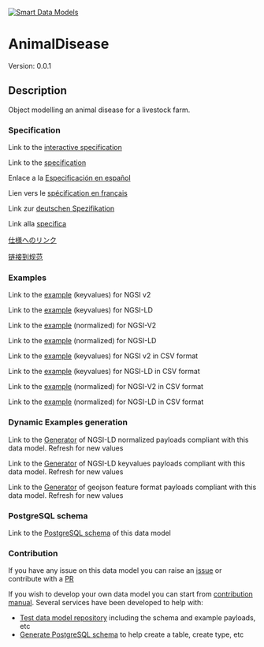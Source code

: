 [![Smart Data Models](https://smartdatamodels.org/wp-content/uploads/2022/01/SmartDataModels_logo.png "Logo")](https://smartdatamodels.org)
# AnimalDisease
Version: 0.0.1

## Description 

Object modelling an animal disease for a livestock farm.
### Specification

Link to the [interactive specification](https://swagger.lab.fiware.org/?url=https://smart-data-models.github.io/dataModel.Agrifood/AnimalDisease/swagger.yaml)

Link to the [specification](https://github.com/smart-data-models/dataModel.Agrifood/blob/master/AnimalDisease/doc/spec.md)

Enlace a la [Especificación en español](https://github.com/smart-data-models/dataModel.Agrifood/blob/master/AnimalDisease/doc/spec_ES.md)

Lien vers le [spécification en français](https://github.com/smart-data-models/dataModel.Agrifood/blob/master/AnimalDisease/doc/spec_FR.md)

Link zur [deutschen Spezifikation](https://github.com/smart-data-models/dataModel.Agrifood/blob/master/AnimalDisease/doc/spec_DE.md)

Link alla [specifica](https://github.com/smart-data-models/dataModel.Agrifood/blob/master/AnimalDisease/doc/spec_IT.md)

[仕様へのリンク](https://github.com/smart-data-models/dataModel.Agrifood/blob/master/AnimalDisease/doc/spec_JA.md)

[链接到规范](https://github.com/smart-data-models/dataModel.Agrifood/blob/master/AnimalDisease/doc/spec_ZH.md)
### Examples

Link to the [example](https://smart-data-models.github.io/dataModel.Agrifood/AnimalDisease/examples/example.json) (keyvalues) for NGSI v2

Link to the [example](https://smart-data-models.github.io/dataModel.Agrifood/AnimalDisease/examples/example.jsonld) (keyvalues) for NGSI-LD

Link to the [example](https://smart-data-models.github.io/dataModel.Agrifood/AnimalDisease/examples/example-normalized.json) (normalized) for NGSI-V2

Link to the [example](https://smart-data-models.github.io/dataModel.Agrifood/AnimalDisease/examples/example-normalized.jsonld) (normalized) for NGSI-LD

Link to the [example](https://github.com/smart-data-models/dataModel.Agrifood/blob/master/AnimalDisease/examples/example.json.csv) (keyvalues) for NGSI v2 in CSV format

Link to the [example](https://github.com/smart-data-models/dataModel.Agrifood/blob/master/AnimalDisease/examples/example.jsonld.csv) (keyvalues) for NGSI-LD in CSV format

Link to the [example](https://github.com/smart-data-models/dataModel.Agrifood/blob/master/AnimalDisease/examples/example-normalized.json.csv) (normalized) for NGSI-V2 in CSV format

Link to the [example](https://github.com/smart-data-models/dataModel.Agrifood/blob/master/AnimalDisease/examples/example-normalized.jsonld.csv) (normalized) for NGSI-LD in CSV format
### Dynamic Examples generation

Link to the [Generator](https://smartdatamodels.org/extra/ngsi-ld_generator.php?schemaUrl=https://raw.githubusercontent.com/smart-data-models/dataModel.Agrifood/master/AnimalDisease/schema.json&email=info@smartdatamodels.org) of NGSI-LD normalized payloads compliant with this data model. Refresh for new values

Link to the [Generator](https://smartdatamodels.org/extra/ngsi-ld_generator_keyvalues.php?schemaUrl=https://raw.githubusercontent.com/smart-data-models/dataModel.Agrifood/master/AnimalDisease/schema.json&email=info@smartdatamodels.org) of NGSI-LD keyvalues payloads compliant with this data model. Refresh for new values

Link to the [Generator](https://smartdatamodels.org/extra/geojson_features_generator.php?schemaUrl=https://raw.githubusercontent.com/smart-data-models/dataModel.Agrifood/master/AnimalDisease/schema.json&email=info@smartdatamodels.org) of geojson feature format payloads compliant with this data model. Refresh for new values
### PostgreSQL schema

Link to the [PostgreSQL schema](https://github.com/smart-data-models/dataModel.Agrifood/blob/master/AnimalDisease/schema.sql) of this data model
### Contribution

 If you have any issue on this data model you can raise an [issue](https://github.com/smart-data-models/dataModel.Agrifood/issues)  or contribute with a [PR](https://github.com/smart-data-models/dataModel.Agrifood/pulls)

 If you wish to develop your own data model you can start from [contribution manual](https://bit.ly/contribution_manual). Several services have been developed to help with: 
 - [Test data model repository](https://smartdatamodels.org/index.php/data-models-contribution-api/) including the schema and example payloads, etc
 - [Generate PostgreSQL schema](https://smartdatamodels.org/index.php/sql-service/) to help create a table, create type, etc